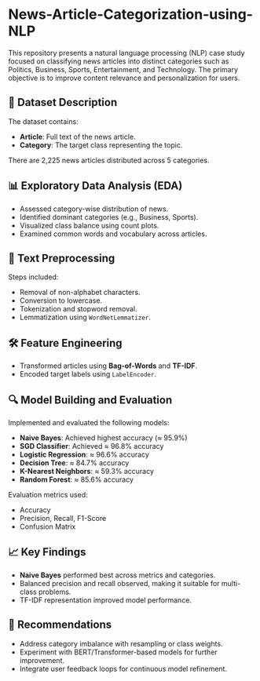 # News-Article-Categorization-using-NLP

This repository presents a natural language processing (NLP) case study focused on classifying news articles into distinct categories such as Politics, Business, Sports, Entertainment, and Technology. The primary objective is to improve content relevance and personalization for users.

## 📂 Dataset Description

The dataset contains:
- **Article**: Full text of the news article.
- **Category**: The target class representing the topic.

There are 2,225 news articles distributed across 5 categories.

## 📊 Exploratory Data Analysis (EDA)

- Assessed category-wise distribution of news.
- Identified dominant categories (e.g., Business, Sports).
- Visualized class balance using count plots.
- Examined common words and vocabulary across articles.

## 🧹 Text Preprocessing

Steps included:
- Removal of non-alphabet characters.
- Conversion to lowercase.
- Tokenization and stopword removal.
- Lemmatization using `WordNetLemmatizer`.

## 🛠️ Feature Engineering

- Transformed articles using **Bag-of-Words** and **TF-IDF**.
- Encoded target labels using `LabelEncoder`.

## 🔍 Model Building and Evaluation

Implemented and evaluated the following models:
- **Naive Bayes**: Achieved highest accuracy (≈ 95.9%)
- **SGD Classifier**: Achieved ≈ 96.8% accuracy
- **Logistic Regression**: ≈ 96.6% accuracy
- **Decision Tree**: ≈ 84.7% accuracy
- **K-Nearest Neighbors**: ≈ 59.3% accuracy
- **Random Forest**: ≈ 85.6% accuracy

Evaluation metrics used:
- Accuracy
- Precision, Recall, F1-Score
- Confusion Matrix

## 📈 Key Findings

- **Naive Bayes** performed best across metrics and categories.
- Balanced precision and recall observed, making it suitable for multi-class problems.
- TF-IDF representation improved model performance.

## 🔁 Recommendations

- Address category imbalance with resampling or class weights.
- Experiment with BERT/Transformer-based models for further improvement.
- Integrate user feedback loops for continuous model refinement.
